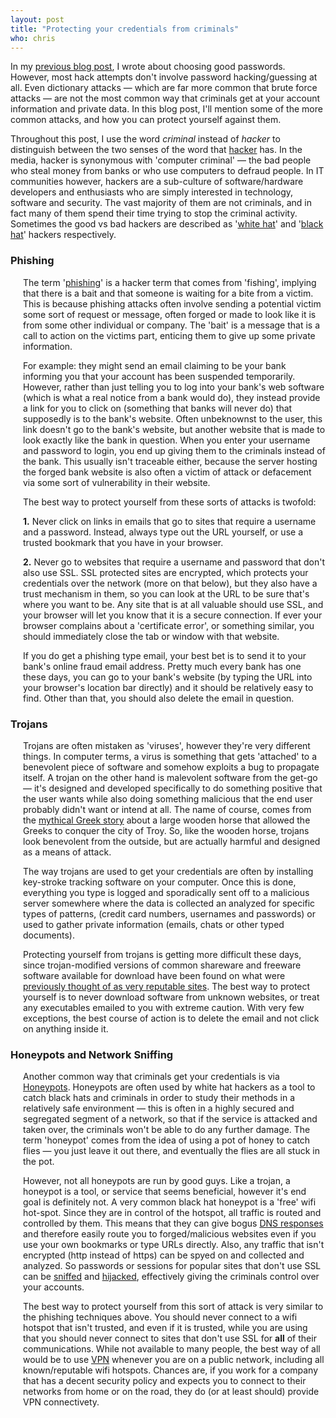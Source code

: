 ```yaml
---
layout: post
title: "Protecting your credentials from criminals"
who: chris
---
```


<style>
.indent {padding-left: 20px;}

</style>

<p> In my <a href="http://blog.onetimesecret.com/2012/01/25/good-passwords/">previous blog post</a>, 
I wrote about choosing good passwords. However, most hack attempts don't involve password hacking/guessing 
at all. Even dictionary attacks — which are far more common that brute force attacks — are not the 
most common way that criminals get at your account information and private data. In this blog post, 
I'll mention some of the more common attacks, and how you can protect yourself against them.</p>

<p>Throughout this post, I use the word <em>criminal</em> instead of <em>hacker</em> to distinguish between
the two senses of the word that <a href="http://en.wikipedia.org/wiki/Hacker_%28computer_security%29">hacker</a> 
has. In the media, hacker is synonymous with 'computer criminal' — the bad people who steal money from banks 
or who use computers to defraud people. In IT communities however, hackers are a sub-culture of software/hardware developers and 
enthusiasts who are simply interested in technology, software and security. The vast majority of them 
are not criminals, and in fact many of them spend their time trying to stop the criminal activity. 
Sometimes the good vs bad hackers are described as '<a href="http://en.wikipedia.org/wiki/White_hat_%28computer_security%29">white hat</a>' 
and '<a href="http://en.wikipedia.org/wiki/Black_hat">black hat</a>' hackers respectively. 
</p>


<h3>Phishing</h3>

<p class="indent">
The term '<a href="http://en.wikipedia.org/wiki/Phishing">phishing</a>' is a hacker term that comes 
from 'fishing', implying that there is a bait and that someone is waiting for a bite from a victim. 
This is because phishing attacks often involve sending a potential victim some sort of request or 
message, often forged or made to look like it is from some other individual or company. The 
'bait' is a message that is a call to action on the victims part, enticing them to give 
up some private information.
</p>
<p class="indent"> For example: they might send an email claiming to be your bank informing you that 
your account has been suspended temporarily. However, rather than just telling you to log into your
bank's web software (which is what a real notice from a bank would do), they instead provide a link
for you to click on (something that banks will never do) that supposedly is to the bank's website. 
Often unbeknownst to the user, this link doesn't go to the bank's website, but another website that
is made to look exactly like the bank in question. When you enter your username and password to login,
you end up giving them to the criminals instead of the bank. This usually isn't traceable either, because 
the server hosting the forged bank website is also often a victim of attack or defacement via some
sort of vulnerability in their website.
</p>

<p class="indent"> The best way to protect yourself from these sorts of attacks is twofold:</p>

<p class="indent"><strong>1.</strong> Never click on links in emails that go to sites that require
a username and a password. Instead, always type out the URL yourself, or use a trusted bookmark that
you have in your browser.</p>

<p class="indent"><strong>2.</strong> Never go to websites that require a username and password
that don't also use SSL. SSL protected sites are encrypted, which protects your credentials over 
the network (more on that below), but they also have a trust mechanism in them, so you can look
at the URL to be sure that's where you want to be. Any site that is at all valuable should use
SSL, and your browser will let you know that it is a secure connection. If ever your browser complains
about a 'certificate error', or something similar, you should immediately close the tab or window
with that website.
</p>

<p class="indent">If you do get a phishing type email, your best bet is to send it to your bank's
online fraud email address. Pretty much every bank has one these days, you can go to your bank's
website (by typing the URL into your browser's location bar directly) and it should be relatively
easy to find. Other than that, you should also delete the email in question.</p>

<h3>Trojans</h3>

<p class="indent">
Trojans are often mistaken as 'viruses', however they're very different things. In computer terms,
a virus is something that gets 'attached' to a benevolent piece of software and somehow exploits
a bug to propagate itself. A trojan on the other hand is malevolent software from the get-go — it's
designed and developed specifically to do something positive that the user wants while also 
doing something malicious that the end user probably didn't want or intend at all. The name of course, 
comes from the <a href="http://en.wikipedia.org/wiki/Trojan_Horse">mythical Greek story</a> about
a large wooden horse that allowed the Greeks to conquer the city of Troy. So, like the wooden
horse, trojans look benevolent from the outside, but are actually harmful and designed as a means
of attack.
</p>

<p class="indent">
The way trojans are used to get your credentials are often by installing key-stroke tracking software
on your computer. Once this is done, everything you type is logged and sporadically sent off to 
a malicious server somewhere where the data is collected an analyzed for specific types of patterns,
(credit card numbers, usernames and passwords) or used to gather private information (emails, chats
or other typed documents).
</p>

<p class="indent"> 
Protecting yourself from trojans is getting more difficult these days, since trojan-modified versions
of common shareware and freeware software available for download have been found on what were 
<a href="http://www.tomsguide.com/us/CNET-CBS-Malware-Trojan-Nmap,news-13410.html">previously 
thought of as very reputable sites</a>. The best way to protect yourself is to never download
software from unknown websites, or treat any executables emailed to you with extreme caution. With
very few exceptions, the best course of action is to delete the email and not click on anything inside it.
</p>

<h3>Honeypots and Network Sniffing</h3>

<p class="indent">
Another common way that criminals get your credentials is via 
<a href="http://en.wikipedia.org/wiki/Honeypot_%28computing%29">Honeypots</a>. Honeypots are often
used by white hat hackers as a tool to catch black hats and criminals in order to study their
methods in a relatively safe environment — this is often in a highly secured and segregated segment of 
a network, so that if the service is attacked and taken over, the criminals won't be able to
do any further damage. The term 'honeypot' comes from the idea of using a pot of honey to catch flies — 
you just leave it out there, and eventually the flies are all stuck in the pot.  
</p>

<p class="indent">
However, not all honeypots are run by good guys. Like a trojan, a honeypot is a tool, or service that 
seems beneficial, however it's end goal is definitely not. A very common black hat honeypot is
a 'free' wifi hot-spot. Since they are in control of the hotspot, all traffic is routed and controlled
by them. This means that they can give bogus <a href="http://en.wikipedia.org/wiki/Domain_Name_System">DNS 
responses</a> and therefore easily route you to forged/malicious websites even if you use your own
bookmarks or type URLs directly. Also, any traffic that isn't encrypted (http instead of https) can be 
spyed on and collected and analyzed. So passwords or sessions for popular sites that don't use SSL can
be <a href="http://en.wikipedia.org/wiki/Packet_analyzer">sniffed</a> and <a href="http://en.wikipedia.org/wiki/Session_hijacking">hijacked</a>, 
effectively giving the criminals control over your accounts.</p>

<p class="indent">The best way to protect yourself from this sort of attack is very similar to
the phishing techniques above. You should never connect to a wifi hotspot that isn't trusted,
and even if it is trusted, while you are using that you should never connect to sites that don't
use SSL for <strong>all</strong> of their communications. While not available to many people, the 
best way of all would be to use <a href="http://en.wikipedia.org/wiki/VPN">VPN</a> whenever you are 
on a public network, including all known/reputable wifi hotspots. Chances are, if you work for a
company that has a decent security policy and expects you to connect to their networks from home
or on the road, they do (or at least should) provide VPN connectivety. 
</p>








































